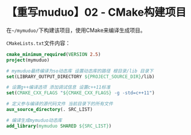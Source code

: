 # 【重写muduo】02 - CMake构建项目


在`~/mymuduo/`下构建该项目，使用CMake来编译生成项目。

`CMakeLists.txt`文件内容：  
```cmake
cmake_minimum_required(VERSION 2.5)
project(mymuduo)

# mymuduo最终编译为so动态库 设置动态库的路径 根目录/lib 目录下
set(LIBRARY_OUTPUT_DIRECTORY ${PROJECT_SOURCE_DIR}/lib)

# 设置g++编译选项 添加调试信息 设置c++11标准
set(CMAKE_CXX_FLAGS "${CMAKE_CXX_FLAGS} -g -std=c++11")

# 定义参与编译的源代码文件 当前目录下的所有文件
aux_source_directory(. SRC_LIST)

# 编译生成mymuduo动态库
add_library(mymuduo SHARED ${SRC_LIST})
```

